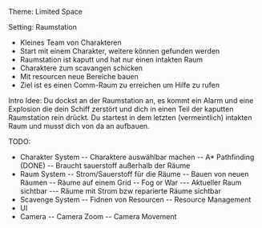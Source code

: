 Theme: Limited Space

Setting: Raumstation
- Kleines Team von Charakteren
 - Start mit einem Charakter, weitere können gefunden werden
- Raumstation ist kaputt und hat nur einen intakten Raum
- Charaktere zum scavangen schicken
- Mit resourcen neue Bereiche bauen
- Ziel ist es einen Comm-Raum zu erreichen um Hilfe zu rufen

Intro Idee:
Du dockst an der Raumstation an, es kommt ein Alarm und eine Explosion die dein Schiff zerstört
und dich in einen Teil der kaputten Raumstation rein drückt. Du startest in dem letzten (vermeintlich)
intakten Raum und musst dich von da an aufbauen.

TODO:
- Charakter System
-- Charaktere auswählbar machen
-- A* Pathfinding (DONE)
-- Braucht sauerstoff außerhalb der Räume
- Raum System
-- Strom/Sauerstoff für die Räume
-- Bauen von neuen Räumen
-- Räume auf einem Grid
-- Fog or War
--- Aktueller Raum sichtbar
--- Räume mit Strom bzw reparierte Räume sichtbar 
- Scavenge System
-- Fidnen von Resourcen
-- Resource Management
- UI
- Camera
-- Camera Zoom
-- Camera Movement